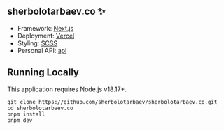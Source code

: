 ## sherbolotarbaev.co ✨

- Framework: [Next.js](https://nextjs.org/)
- Deployment: [Vercel](https://vercel.com/)
- Styling: [SCSS](https://sass-lang.com/)
- Personal API: [api](https://github.com/sherbolotarbaev/api)

## Running Locally

This application requires Node.js v18.17+.

```
git clone https://github.com/sherbolotarbaev/sherbolotarbaev.co.git
cd sherbolotarbaev.co
pnpm install
pnpm dev
```
